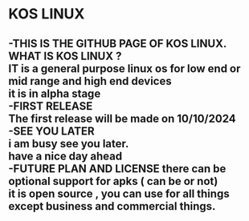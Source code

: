 
# KOS LINUX 
-THIS IS THE GITHUB PAGE OF KOS LINUX.  
WHAT IS KOS LINUX ?  
IT  is a general purpose linux os for low end or mid range and high end devices   
it is in alpha stage  
-FIRST RELEASE  
The first release will be made on 10/10/2024  
-SEE YOU LATER  
i am busy see you later.  
have a nice day  ahead  
-FUTURE PLAN AND LICENSE 
there can be optional support for apks ( can be or not)  
it is open source , you can use for all things except business and commercial things.  
-

